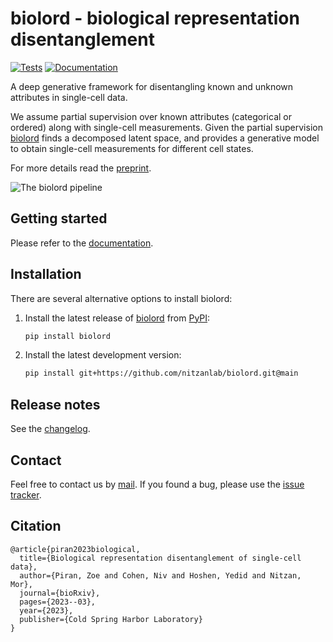 # biolord - biological representation disentanglement

[![Tests][badge-tests]][link-tests]
[![Documentation][badge-docs]][link-docs]

[badge-tests]: https://img.shields.io/github/actions/workflow/status/nitzanlab/biolord/test.yaml?branch=main
[link-tests]: https://github.com/nitzanlab/biolord/actions/workflows/test.yml
[badge-docs]: https://img.shields.io/readthedocs/biolord

A deep generative framework for disentangling known and unknown attributes in single-cell data.

We assume partial supervision over known attributes (categorical or ordered) along with single-cell measurements.
Given the partial supervision [biolord][link-api] finds a decomposed latent space, and provides a generative model to
obtain single-cell measurements for different cell states.

For more details read the [preprint][link-preprint].

![The biolord pipeline][badge-pipeline]

[badge-pipeline]: https://user-images.githubusercontent.com/43661890/222221567-09111a1a-8837-4bc5-8f71-15b596571c69.png?raw=true

## Getting started

Please refer to the [documentation][link-docs].

## Installation

There are several alternative options to install biolord:

1. Install the latest release of [biolord][link-api] from [PyPI](https://pypi.org/project/biolord/):

    ```bash
    pip install biolord
    ```

2. Install the latest development version:
    ```bash
    pip install git+https://github.com/nitzanlab/biolord.git@main
    ```

## Release notes

See the [changelog][changelog].

## Contact

Feel free to contact us by [mail][email].
If you found a bug, please use the [issue tracker][issue-tracker].

## Citation

```
@article{piran2023biological,
  title={Biological representation disentanglement of single-cell data},
  author={Piran, Zoe and Cohen, Niv and Hoshen, Yedid and Nitzan, Mor},
  journal={bioRxiv},
  pages={2023--03},
  year={2023},
  publisher={Cold Spring Harbor Laboratory}
}
```

[issue-tracker]: https://github.com/nitzanlab/biolord/issues
[changelog]: https://biolord.readthedocs.io/en/latest/changelog.html
[link-docs]: https://biolord.readthedocs.io
[link-api]: https://biolord.readthedocs.io/en/latest/api.html
[link-preprint]: https://www.biorxiv.org/content/10.1101/2023.03.05.531195v1
[email]: mailto::zoe.piran@mail.huji.ac.il
